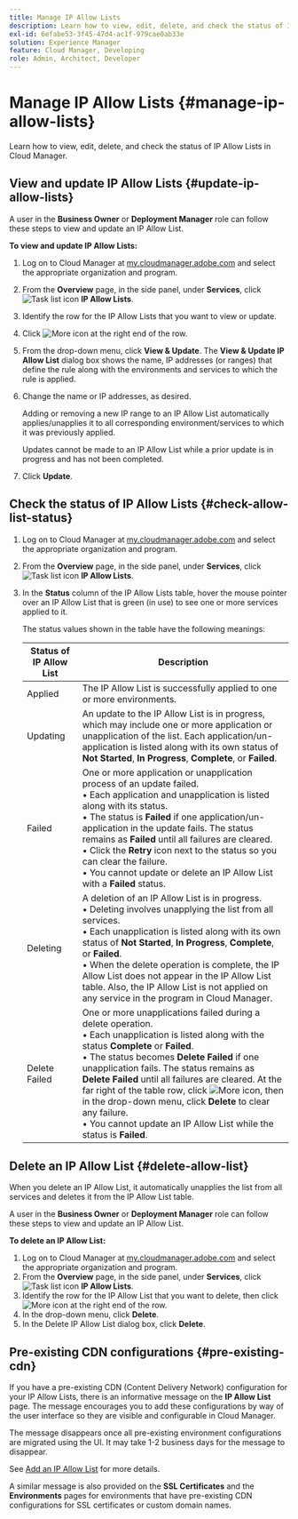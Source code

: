 ```yaml
---
title: Manage IP Allow Lists
description: Learn how to view, edit, delete, and check the status of IP Allow Lists in Cloud Manager.
exl-id: 6efabe53-3f45-47d4-ac1f-979cae0ab33e
solution: Experience Manager
feature: Cloud Manager, Developing
role: Admin, Architect, Developer
---
```

# Manage IP Allow Lists {#manage-ip-allow-lists}

Learn how to view, edit, delete, and check the status of IP Allow Lists in Cloud Manager.

## View and update IP Allow Lists {#update-ip-allow-lists}

A user in the **Business Owner** or **Deployment Manager** role can follow these steps to view and update an IP Allow List. 

**To view and update IP Allow Lists:**

1. Log on to Cloud Manager at [my.cloudmanager.adobe.com](https://my.cloudmanager.adobe.com/) and select the appropriate organization and program.
1. From the **Overview** page, in the side panel, under **Services**, click ![Task list icon](https://spectrum.adobe.com/static/icons/workflow_18/Smock_TaskList_18_N.svg) **IP Allow Lists**.
1. Identify the row for the IP Allow Lists that you want to view or update.
1. Click ![More icon](https://spectrum.adobe.com/static/icons/workflow_18/Smock_More_18_N.svg) at the right end of the row.
1. From the drop-down menu, click **View & Update**.
    The **View &amp; Update IP Allow List** dialog box shows the name, IP addresses (or ranges) that define the rule along with the environments and services to which the rule is applied.
1. Change the name or IP addresses, as desired.

    Adding or removing a new IP range to an IP Allow List automatically applies/unapplies it to all corresponding environment/services to which it was previously applied.

    Updates cannot be made to an IP Allow List while a prior update is in progress and has not been completed.

1. Click **Update**.

## Check the status of IP Allow Lists {#check-allow-list-status}

1. Log on to Cloud Manager at [my.cloudmanager.adobe.com](https://my.cloudmanager.adobe.com/) and select the appropriate organization and program.

1. From the **Overview** page, in the side panel, under **Services**, click ![Task list icon](https://spectrum.adobe.com/static/icons/workflow_18/Smock_TaskList_18_N.svg) **IP Allow Lists**.

1. In the **Status** column of the IP Allow Lists table, hover the mouse pointer over an IP Allow List that is green (in use) to see one or more services applied to it.

    The status values shown in the table have the following meanings:

    | Status of IP Allow List | Description |
    | --- | --- |
    | Applied  | The IP Allow List is successfully applied to one or more environments. |
    | Updating | An update to the IP Allow List is in progress, which may include one or more application or unapplication of the list. Each application/un-application is listed along with its own status of **Not Started**, **In Progress**, **Complete**, or **Failed**.  |
    | Failed | One or more application or unapplication process of an update failed.<br>&bull; Each application and unapplication is listed along with its status.<br>&bull; The status is **Failed** if one application/un-application in the update fails. The status remains as **Failed** until all failures are cleared.<br>&bull; Click the **Retry** icon next to the status so you can clear the failure.<br>&bull; You cannot update or delete an IP Allow List with a **Failed** status.   |
    | Deleting | A deletion of an IP Allow List is in progress.<br>&bull; Deleting involves unapplying the list from all services.<br>&bull; Each unapplication is listed along with its own status of **Not Started**, **In Progress**, **Complete**, or **Failed**.<br>&bull; When the delete operation is complete, the IP Allow List does not appear in the IP Allow List table. Also, the IP Allow List is not applied on any service in the program in Cloud Manager. |
    | Delete Failed  | One or more unapplications failed during a delete operation.<br>&bull; Each unapplication is listed along with the status **Complete** or **Failed**.<br>&bull; The status becomes **Delete Failed** if one unapplication fails. The status remains as **Delete Failed** until all failures are cleared. At the far right of the table row, click ![More icon](https://spectrum.adobe.com/static/icons/workflow_18/Smock_More_18_N.svg), then in the drop-down menu, click **Delete** to clear any failure.<br>&bull; You cannot update an IP Allow List while the status is **Failed**.  |

## Delete an IP Allow List {#delete-allow-list}

When you delete an IP Allow List, it automatically unapplies the list from all services and deletes it from the IP Allow List table.

A user in the **Business Owner** or **Deployment Manager** role can follow these steps to view and update an IP Allow List. 

**To delete an IP Allow List:**

1. Log on to Cloud Manager at [my.cloudmanager.adobe.com](https://my.cloudmanager.adobe.com/) and select the appropriate organization and program.
1. From the **Overview** page, in the side panel, under **Services**, click ![Task list icon](https://spectrum.adobe.com/static/icons/workflow_18/Smock_TaskList_18_N.svg) **IP Allow Lists**.
1. Identify the row for the IP Allow List that you want to delete, then click ![More icon](https://spectrum.adobe.com/static/icons/workflow_18/Smock_More_18_N.svg) at the right end of the row.
1. In the drop-down menu, click **Delete**.
1. In the Delete IP Allow List dialog box, click **Delete**.

## Pre-existing CDN configurations {#pre-existing-cdn}

If you have a pre-existing CDN (Content Delivery Network) configuration for your IP Allow Lists, there is an informative message on the **IP Allow List** page. The message encourages you to add these configurations by way of the user interface so they are visible and configurable in Cloud Manager.

The message disappears once all pre-existing environment configurations are migrated using the UI. It may take 1-2 business days for the message to disappear.

See [Add an IP Allow List](/help/implementing/cloud-manager/ip-allow-lists/add-ip-allow-lists.md) for more details.

A similar message is also provided on the **SSL Certificates** and the **Environments** pages for environments that have pre-existing CDN configurations for SSL certificates or custom domain names.
